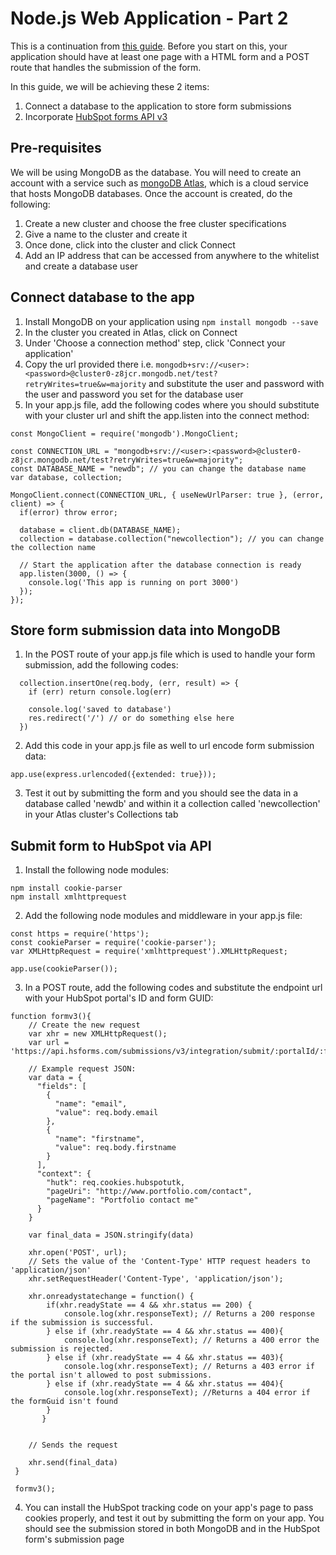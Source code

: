 # Node.js Web Application - Part 2
This is a continuation from [this guide](https://github.com/apacpe/nano-stack-training-1). Before you start on this, your application should have at least one page with a HTML form and a POST route that handles the submission of the form.  

In this guide, we will be achieving these 2 items:
1. Connect a database to the application to store form submissions  
2. Incorporate [HubSpot forms API v3](https://developers.hubspot.com/docs/methods/forms/submit_form)

## Pre-requisites
We will be using MongoDB as the database. You will need to create an account with a service such as [mongoDB Atlas](https://www.mongodb.com/cloud/atlas?jmp=homepage), which is a cloud service that hosts MongoDB databases. Once the account is created, do the following:
1. Create a new cluster and choose the free cluster specifications
2. Give a name to the cluster and create it
3. Once done, click into the cluster and click Connect 
4. Add an IP address that can be accessed from anywhere to the whitelist and create a database user

## Connect database to the app
1. Install MongoDB on your application using `npm install mongodb --save`
2. In the cluster you created in Atlas, click on Connect 
3. Under 'Choose a connection method' step, click 'Connect your application'
4. Copy the url provided there i.e. `mongodb+srv://<user>:<password>@cluster0-z8jcr.mongodb.net/test?retryWrites=true&w=majority` and substitute the user and password with the user and password you set for the database user
5. In your app.js file, add the following codes where you should substitute with your cluster url and shift the app.listen into the connect method:
```
const MongoClient = require('mongodb').MongoClient;

const CONNECTION_URL = "mongodb+srv://<user>:<password>@cluster0-z8jcr.mongodb.net/test?retryWrites=true&w=majority";
const DATABASE_NAME = "newdb"; // you can change the database name
var database, collection;

MongoClient.connect(CONNECTION_URL, { useNewUrlParser: true }, (error, client) => {
  if(error) throw error;

  database = client.db(DATABASE_NAME);
  collection = database.collection("newcollection"); // you can change the collection name

  // Start the application after the database connection is ready
  app.listen(3000, () => {
    console.log('This app is running on port 3000')
  });
});
```

## Store form submission data into MongoDB
1. In the POST route of your app.js file which is used to handle your form submission, add the following codes:
```
  collection.insertOne(req.body, (err, result) => {  
    if (err) return console.log(err)

    console.log('saved to database')
    res.redirect('/') // or do something else here
  })
```
2. Add this code in your app.js file as well to url encode form submission data:
```
app.use(express.urlencoded({extended: true}));
```

3. Test it out by submitting the form and you should see the data in a database called 'newdb' and within it a collection called 'newcollection' in your Atlas cluster's Collections tab

## Submit form to HubSpot via API
1. Install the following node modules:
```
npm install cookie-parser
npm install xmlhttprequest
```
2. Add the following node modules and middleware in your app.js file:
```
const https = require('https');
const cookieParser = require('cookie-parser');
var XMLHttpRequest = require('xmlhttprequest').XMLHttpRequest;

app.use(cookieParser());
```
3. In a POST route, add the following codes and substitute the endpoint url with your HubSpot portal's ID and form GUID:
```
function formv3(){
    // Create the new request 
    var xhr = new XMLHttpRequest();
    var url = 'https://api.hsforms.com/submissions/v3/integration/submit/:portalId/:formGuid'
    
    // Example request JSON:
    var data = {
      "fields": [
        {
          "name": "email",
          "value": req.body.email
        },
        {
          "name": "firstname",
          "value": req.body.firstname
        }
      ],
      "context": {
        "hutk": req.cookies.hubspotutk,
        "pageUri": "http://www.portfolio.com/contact",
        "pageName": "Portfolio contact me"
      }
    }

    var final_data = JSON.stringify(data)

    xhr.open('POST', url);
    // Sets the value of the 'Content-Type' HTTP request headers to 'application/json'
    xhr.setRequestHeader('Content-Type', 'application/json');

    xhr.onreadystatechange = function() {
        if(xhr.readyState == 4 && xhr.status == 200) { 
            console.log(xhr.responseText); // Returns a 200 response if the submission is successful.
        } else if (xhr.readyState == 4 && xhr.status == 400){ 
            console.log(xhr.responseText); // Returns a 400 error the submission is rejected.          
        } else if (xhr.readyState == 4 && xhr.status == 403){ 
            console.log(xhr.responseText); // Returns a 403 error if the portal isn't allowed to post submissions.           
        } else if (xhr.readyState == 4 && xhr.status == 404){ 
            console.log(xhr.responseText); //Returns a 404 error if the formGuid isn't found     
        }
       }


    // Sends the request 
    
    xhr.send(final_data)
 }

 formv3();
```
4. You can install the HubSpot tracking code on your app's page to pass cookies properly, and test it out by submitting the form on your app. You should see the submission stored in both MongoDB and in the HubSpot form's submission page
